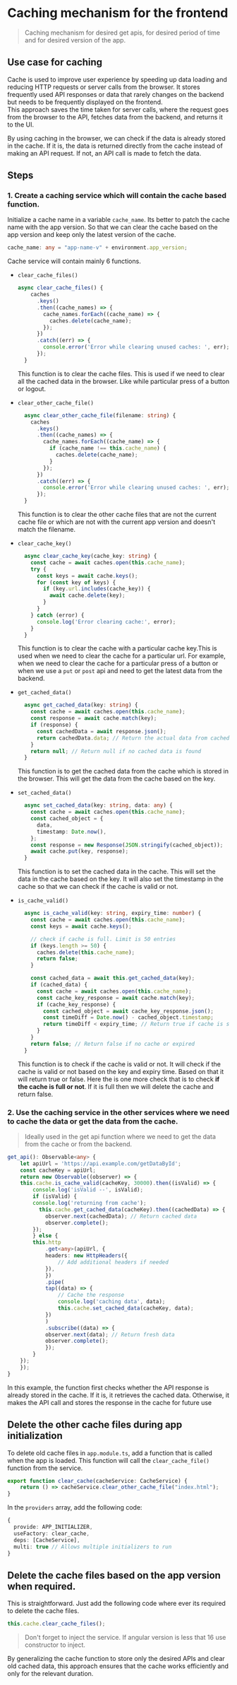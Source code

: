 # Caching mechanism for the frontend

> Caching mechanism for desired get apis, for desired period of time and for desired version of the app.

## Use case for caching

Cache is used to improve user experience by speeding up data loading and reducing HTTP requests or server calls from the browser. It stores frequently used API responses or data that rarely changes on the backend but needs to be frequently displayed on the frontend. <br>
This approach saves the time taken for server calls, where the request goes from the browser to the API, fetches data from the backend, and returns it to the UI.

By using caching in the browser, we can check if the data is already stored in the cache. If it is, the data is returned directly from the cache instead of making an API request. If not, an API call is made to fetch the data.

## Steps

### 1. Create a caching service which will contain the cache based function.

Initialize a cache name in a variable `cache_name`. Its better to patch the cache name with the app version. So that we can clear the cache based on the app version and keep only the latest version of the cache.

```typescript
cache_name: any = "app-name-v" + environment.app_version;
```

Cache service will contain mainly 6 functions.

-   `clear_cache_files()`

    ```typescript
    async clear_cache_files() {
        caches
          .keys()
          .then((cache_names) => {
            cache_names.forEach((cache_name) => {
              caches.delete(cache_name);
            });
          })
          .catch((err) => {
            console.error('Error while clearing unused caches: ', err);
          });
      }

    ```

    This function is to clear the cache files. This is used if we need to clear all the cached data in the browser. Like while particular press of a button or logout.

-   `clear_other_cache_file()`

    ```typescript
      async clear_other_cache_file(filename: string) {
        caches
          .keys()
          .then((cache_names) => {
            cache_names.forEach((cache_name) => {
              if (cache_name !== this.cache_name) {
                caches.delete(cache_name);
              }
            });
          })
          .catch((err) => {
            console.error('Error while clearing unused caches: ', err);
          });
      }
    ```

    This function is to clear the other cache files that are not the current cache file or which are not with the current app version and doesn't match the filename.

-   `clear_cache_key()`

    ```typescript
      async clear_cache_key(cache_key: string) {
        const cache = await caches.open(this.cache_name);
        try {
          const keys = await cache.keys();
          for (const key of keys) {
            if (key.url.includes(cache_key)) {
              await cache.delete(key);
            }
          }
        } catch (error) {
          console.log('Error clearing cache:', error);
        }
      }
    ```

    This function is to clear the cache with a particular cache key.This is used when we need to clear the cache for a particular url. For example, when we need to clear the cache for a particular press of a button or when we use a `put` or `post` api and need to get the latest data from the backend.

-   `get_cached_data()`

    ```typescript
      async get_cached_data(key: string) {
        const cache = await caches.open(this.cache_name);
        const response = await cache.match(key);
        if (response) {
          const cachedData = await response.json();
          return cachedData.data; // Return the actual data from cached object
        }
        return null; // Return null if no cached data is found
      }
    ```

    This function is to get the cached data from the cache which is stored in the browser. This will get the data from the cache based on the key.

-   `set_cached_data()`

    ```typescript
      async set_cached_data(key: string, data: any) {
        const cache = await caches.open(this.cache_name);
        const cached_object = {
          data,
          timestamp: Date.now(),
        };
        const response = new Response(JSON.stringify(cached_object));
        await cache.put(key, response);
      }
    ```

    This function is to set the cached data in the cache. This will set the data in the cache based on the key. It will also set the timestamp in the cache so that we can check if the cache is valid or not.

-   `is_cache_valid()`

    ```typescript
      async is_cache_valid(key: string, expiry_time: number) {
        const cache = await caches.open(this.cache_name);
        const keys = await cache.keys();

        // check if cache is full. Limit is 50 entries
        if (keys.length >= 50) {
          caches.delete(this.cache_name);
          return false;
        }

        const cached_data = await this.get_cached_data(key);
        if (cached_data) {
          const cache = await caches.open(this.cache_name);
          const cache_key_response = await cache.match(key);
          if (cache_key_response) {
            const cached_object = await cache_key_response.json();
            const timeDiff = Date.now() - cached_object.timestamp;
            return timeDiff < expiry_time; // Return true if cache is still valid
          }
        }
        return false; // Return false if no cache or expired
      }
    ```

    This function is to check if the cache is valid or not. It will check if the cache is valid or not based on the key and expiry time. Based on that it will return true or false. Here the is one more check that is to check **if the cache is full or not**. If it is full then we will delete the cache and return false.

### 2. Use the caching service in the other services where we need to cache the data or get the data from the cache.

> Ideally used in the get api function where we need to get the data from the cache or from the backend.

```typescript
get_api(): Observable<any> {
	let apiUrl = 'https://api.example.com/getDataById';
	const cacheKey = apiUrl;
	return new Observable((observer) => {
  	this.cache.is_cache_valid(cacheKey, 30000).then((isValid) => {
    	console.log('isValid --', isValid);
    	if (isValid) {
      	console.log('returning from cache');
          this.cache.get_cached_data(cacheKey).then((cachedData) => {
        	observer.next(cachedData); // Return cached data
        	observer.complete();
      	});
    	} else {
      	this.http
        	.get<any>(apiUrl, {
          	headers: new HttpHeaders({
            	// Add additional headers if needed
          	}),
        	})
        	.pipe(
          	tap((data) => {
            	// Cache the response
            	console.log('caching data', data);
                this.cache.set_cached_data(cacheKey, data);
          	})
        	)
        	.subscribe((data) => {
          	observer.next(data); // Return fresh data
          	observer.complete();
        	});
    	}
  	});
	});
}
```

In this example, the function first checks whether the API response is already stored in the cache. If it is, it retrieves the cached data. Otherwise, it makes the API call and stores the response in the cache for future use

## Delete the other cache files during app initialization

To delete old cache files in `app.module.ts`, add a function that is called when the app is loaded. This function will call the `clear_cache_file()` function from the service.

```typescript
export function clear_cache(cacheService: CacheService) {
    return () => cacheService.clear_other_cache_file("index.html");
}
```

In the `providers` array, add the following code:

```typescript
{
  provide: APP_INITIALIZER,
  useFactory: clear_cache,
  deps: [CacheService],
  multi: true // Allows multiple initializers to run
}
```

## Delete the cache files based on the app version when required.

This is straightforward. Just add the following code where ever its required to delete the cache files.

```typescript
this.cache.clear_cache_files();
```

> Don't forget to inject the service. If angular version is less that 16 use constructor to inject.

By generalizing the cache function to store only the desired APIs and clear old cached data, this approach ensures that the cache works efficiently and only for the relevant duration.
